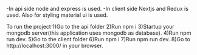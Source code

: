 
-In api side node and express is used. 
-In client side Nextjs and Redux is used. Also for styling material ui is used.

To run the project
1)Go to the api folder
2)Run npm i
3)Startup your mongodb server(this application uses mongodb as database). 
4)Run npm run dev.
5)Go to the client folder
6)Run npm i
7)Run npm run dev.
8)Go to http://localhost:3000/ in your browser.
